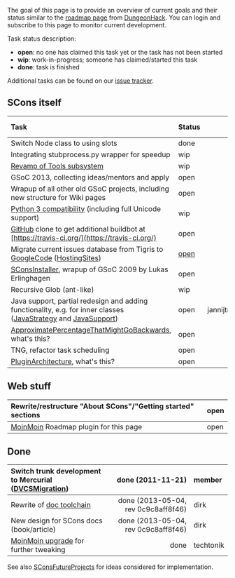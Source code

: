 The goal of this page is to provide an overview of current goals and their status similar to the [roadmap page](http://dungeonhack.sourceforge.net/Roadmap) from [DungeonHack](DungeonHack).  You can login and subscribe to this page to monitor current development. 

Task status description: 

   * **open**: no one has claimed this task yet or the task has not been started 
   * **wip**: work-in-progress; someone has claimed/started this task 
   * **done**: task is finished

Additional tasks can be found on our [issue tracker](http://scons.tigris.org/project_issues.html). 

## SCons itself
Task | Status | Assigned to |  Target version
:----|:-------|------------:|:---------------
Switch Node class to using slots  |  done  |  dirk  |  2.4 
Integrating stubprocess.py wrapper for speedup  |  wip  |  gary, dirk  |  2.4 
[Revamp of Tools subsystem](RevampToolsSubsystem)  |  wip  |  gary  |  
GSoC 2013, collecting ideas/mentors and apply  |  open  |   |  
Wrapup of all other old GSoC projects, including new structure for Wiki pages  |  open  |   |  
[Python 3 compatibility](Python3Compatibility) (including full Unicode support)  |  wip  |  gary  |  
[GitHub](GitHub) clone to get additional buildbot at [https://travis-ci.org/](https://travis-ci.org/)  |  open  |   |  
Migrate current issues database from Tigris to [GoogleCode](GoogleCode) ([HostingSites](DVCSMigration/HostingSites))  |  [open](https://bitbucket.org/techtonik/dataliberation/src/default/issues/tigris/)  |  techtonik  |  
[SConsInstaller](SConsInstaller), wrapup of GSoC 2009 by Lukas Erlinghagen |  open  |   |  
Recursive Glob (ant-like)  |  wip  |  dirk  |  
Java support, partial redesign and adding functionality, e.g. for inner classes ([JavaStrategy](JavaStrategy) and [JavaSupport](JavaSupport))  |  open  |  jannijtmans,russel?  |  
[ApproximatePercentageThatMightGoBackwards](ApproximatePercentageThatMightGoBackwards), what's this?  |  open  |    |  
TNG, refactor task scheduling  |  open  |    |  
[PluginArchitecture](PluginArchitecture), what's this?  |  open  |   |  


## Web stuff
Rewrite/restructure "About SCons"/"Getting started" sections  |  open  
:-------------------------------------------------------------|:-----
[MoinMoin](MoinMoin) Roadmap plugin for this page  |  open


## Done
Switch trunk development to Mercurial ([DVCSMigration](DVCSMigration))  |  done (2011-11-21) | member
:-----------------------------------------------------------------------|-------------------:|:------
Rewrite of [doc toolchain](DeveloperGuide/Documentation/Discussion)  |  done (2013-05-04, rev 0c9c8aff8f46)  |  dirk 
New design for SCons docs (book/article)  |  done (2013-05-04, rev 0c9c8aff8f46)  |  dirk 
[MoinMoin upgrade](WikiUpgrade) for further tweaking  |  done  |  techtonik 

See also [SConsFutureProjects](SConsFutureProjects) for ideas considered for implementation. 